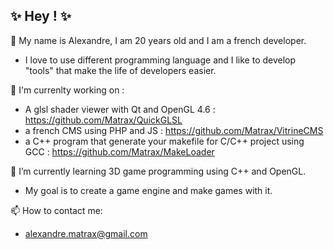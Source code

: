 ## ✨ Hey ! ✨

💬 My name is Alexandre, I am 20 years old and I am a french developer.
  - I love to use different programming language and I like to develop "tools" that make the life of developers easier.

🔭 I'm currenlty working on :
  - A glsl shader viewer with Qt and OpenGL 4.6 : https://github.com/Matrax/QuickGLSL
  - a french CMS using PHP and JS : https://github.com/Matrax/VitrineCMS
  - a C++ program that generate your makefile for C/C++ project using GCC : https://github.com/Matrax/MakeLoader

🌱 I’m currently learning 3D game programming using C++ and OpenGL.
  - My goal is to create a game engine and make games with it.

📫 How to contact me: 
  - alexandre.matrax@gmail.com
